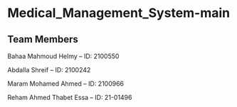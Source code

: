 # Medical_Management_System-main

## Team Members


Bahaa Mahmoud Helmy – ID: 2100550

Abdalla Shreif – ID: 2100242

Maram Mohamed Ahmed – ID: 2100966

Reham Ahmed Thabet Essa – ID: 21-01496
